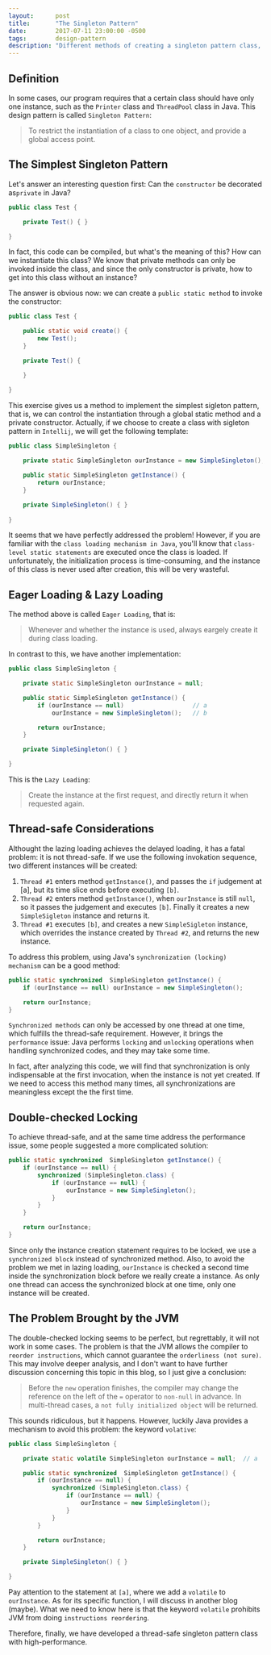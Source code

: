 ```yaml
---
layout:      post
title:       "The Singleton Pattern"
date:        2017-07-11 23:00:00 -0500
tags:        design-pattern
description: "Different methods of creating a singleton pattern class, and how to create a thread-safe one with high performance."
---
```


## Definition
In some cases, our program requires that a certain class should have only one instance, such as the `Printer` class and `ThreadPool` class in Java. This design pattern is called `Singleton Pattern`:

> To restrict the instantiation of a class to one object, and provide a global access point.

## The Simplest Singleton Pattern
Let's answer an interesting question first: Can the `constructor` be decorated as`private` in Java?

```java
public class Test {

    private Test() { }

}
```

In fact, this code can be compiled, but what's the meaning of this? How can we instantiate this class? We know that private methods can only be invoked inside the class, and since the only constructor is private, how to get into this class without an instance?

The answer is obvious now: we can create a `public static method` to invoke the constructor:

```java
public class Test {

    public static void create() {
        new Test();
    }

    private Test() {

    }

}
```

This exercise gives us a method to implement the simplest sigleton pattern, that is, we can control the instantiation through a global static method and a private constructor. Actually, if we choose to create a class with sigleton pattern in `Intellij`, we will get the following template:

```java
public class SimpleSingleton {
    
    private static SimpleSingleton ourInstance = new SimpleSingleton();

    public static SimpleSingleton getInstance() {
        return ourInstance;
    }

    private SimpleSingleton() { }
    
}
```

It seems that we have perfectly addressed the problem! However, if you are familiar with the `class loading mechanism in Java`, you'll know that `class-level static statements` are executed once the class is loaded. If unfortunately, the initialization process is time-consuming, and the instance of this class is never used after creation, this will be very wasteful.

## Eager Loading & Lazy Loading
The method above is called `Eager Loading`, that is:

> Whenever and whether the instance is used, always eargely create it during class loading.

In contrast to this, we have another implementation:

```java
public class SimpleSingleton {

    private static SimpleSingleton ourInstance = null;

    public static SimpleSingleton getInstance() {
        if (ourInstance == null)                   // a
            ourInstance = new SimpleSingleton();   // b

        return ourInstance;
    }

    private SimpleSingleton() { }

}
```

This is the `Lazy Loading`:

> Create the instance at the first request, and directly return it when requested again.

## Thread-safe Considerations
Althought the lazing loading achieves the delayed loading, it has a fatal problem: it is not thread-safe. If we use the following invokation sequence, two different instances will be created:

1. `Thread #1` enters method `getInstance()`, and passes the `if` judgement at [a], but its time slice ends before executing `[b]`.
2. `Thread #2` enters method `getInstance()`, when `ourInstance` is still `null`, so it passes the judgement and executes `[b]`. Finally it creates a new `SimpleSigleton` instance and returns it.
3. `Thread #1` executes `[b]`, and creates a new `SimpleSigleton` instance, which overrides the instance created by `Thread #2`, and returns the new instance.

To address this problem, using Java's `synchronization (locking) mechanism` can be a good method:

```java
public static synchronized  SimpleSingleton getInstance() {
    if (ourInstance == null) ourInstance = new SimpleSingleton();

    return ourInstance;
}
```

`Synchronized methods` can only be accessed by one thread at one time, which fulfills the thread-safe requirement. However, it brings the `performance` issue: Java performs `locking` and `unlocking` operations when handling synchronized codes, and they may take some time.

In fact, after analyzing this code, we will find that synchronization is only indispensable at the first invocation, when the instance is not yet created. If we need to access this method many times, all synchronizations are meaningless except the the first time.

## Double-checked Locking
To achieve thread-safe, and at the same time address the performance issue, some people suggested a more complicated solution:

```java
public static synchronized  SimpleSingleton getInstance() {
    if (ourInstance == null) {
        synchronized (SimpleSingleton.class) {
            if (ourInstance == null) {
                ourInstance = new SimpleSingleton();
            }
        }
    }

    return ourInstance;
}
```

Since only the instance creation statement requires to be locked, we use a `synchronized block` instead of synchronized method. Also, to avoid the problem we met in lazing loading, `ourInstance` is checked a second time inside the synchronization block before we really create a instance. As only one thread can access the synchronized block at one time, only one instance will be created.

## The Problem Brought by the JVM
The double-checked locking seems to be perfect, but regrettably, it will not work in some cases. The problem is that the JVM allows the compiler to `reorder instructions`, which cannot guarantee the `orderliness (not sure)`. This may involve deeper analysis, and I don't want to have further discussion concerning this topic in this blog, so I just give a conclusion:

> Before the `new` operation finishes, the compiler may change the reference on the left of the `=` operator to `non-null` in advance. In multi-thread cases, a `not fully initialized object` will be returned.

This sounds ridiculous, but it happens. However, luckily Java provides a mechanism to avoid this problem: the keyword `volative`:

```java
public class SimpleSingleton {

    private static volatile SimpleSingleton ourInstance = null;  // a

    public static synchronized  SimpleSingleton getInstance() {
        if (ourInstance == null) {
            synchronized (SimpleSingleton.class) {
                if (ourInstance == null) {
                    ourInstance = new SimpleSingleton();
                }
            }
        }

        return ourInstance;
    }

    private SimpleSingleton() { }

}
```

Pay attention to the statement at `[a]`, where we add a `volatile` to `ourInstance`. As for its specific function, I will discuss in another blog (maybe). What we need to know here is that the keyword `volatile` prohibits JVM from doing `instructions reordering`.

Therefore, finally, we have developed a thread-safe singleton pattern class with high-performance.

